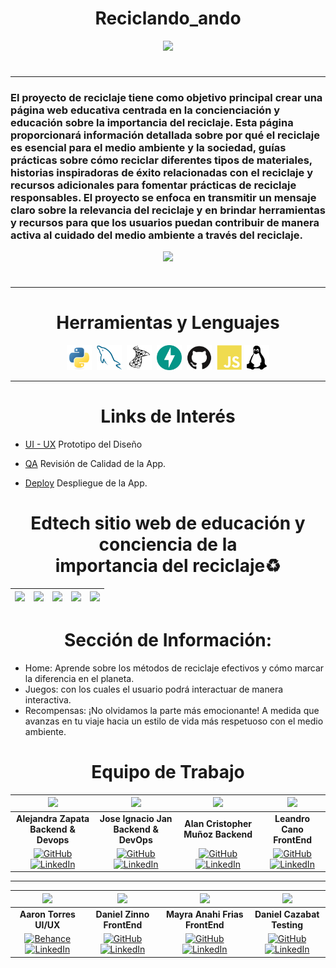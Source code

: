 <div align="center">
  <h1>Reciclando_ando</h1>
  <img width="150" style="margin-bottom: 1.5rem" src="https://drive.google.com/drive/folders/1bhu7xXkRMpaNlLBIx8hD4wdNt_0HaWXp" />
</div>

---
### El proyecto de reciclaje tiene como objetivo principal crear una página web educativa centrada en la concienciación y educación sobre la importancia del reciclaje. Esta página proporcionará información detallada sobre por qué el reciclaje es esencial para el medio ambiente y la sociedad, guías prácticas sobre cómo reciclar diferentes tipos de materiales, historias inspiradoras de éxito relacionadas con el reciclaje y recursos adicionales para fomentar prácticas de reciclaje responsables. El proyecto se enfoca en transmitir un mensaje claro sobre la relevancia del reciclaje y en brindar herramientas y recursos para que los usuarios puedan contribuir de manera activa al cuidado del medio ambiente a través del reciclaje.

<div align="center">
<img width="150" style="margin-bottom: 1.5rem" src="https://drive.google.com/drive/folders/1bhu7xXkRMpaNlLBIx8hD4wdNt_0HaWXp" />
</div>

---

<div align="center"<br>
     <div align="center">
  <h1>Herramientas y Lenguajes</h1>
</div>
     <div>
      <img src="https://github.com/devicons/devicon/blob/master/icons/python/python-original.svg" title="Python" alt="Python" width="40" heigth="40"/>&nbsp;
      <img src="https://github.com/devicons/devicon/blob/master/icons/mysql/mysql-original.svg" title="MySql" alt="HTML" width="40" heigth="40"/>&nbsp;
      <img src="https://github.com/devicons/devicon/blob/master/icons/microsoftsqlserver/microsoftsqlserver-plain.svg" title="SQLServer" alt="HTML" width="40" heigth="40"/>&nbsp;
      <img src="https://github.com/devicons/devicon/blob/master/icons/fastapi/fastapi-original.svg" title="FastApi" alt="HTML" width="40" heigth="40"/>&nbsp;
      <img src="https://github.com/devicons/devicon/blob/master/icons/github/github-original.svg" title="GitHub" alt="HTML" width="40" heigth="40"/>&nbsp;
      <img src="https://github.com/devicons/devicon/blob/master/icons/javascript/javascript-plain.svg" title="JavaScript" alt="HTML" width="40" heigth="40"/>
       <img src="https://github.com/devicons/devicon/blob/master/icons/linux/linux-plain.svg" title="Linux" alt="HTML" width="40" heigth="40"/>
     </div>
</div>

---

<div align="center">
  <h1>Links de Interés</h1>
</div>

* [UI - UX](https://www.figma.com/file/WB9LxtogM5wTH4ZqnZVYDF/Untitled?type=design&node-id=0-1&mode=design&t=gfaIYphjt8YQJS5K-0) Prototipo del Diseño

* [QA](http://example.net/) Revisión de Calidad de la App.

* [Deploy](https://fronted-nocountry.onrender.com/) Despliegue de la App.


<div align="center">
  <h1>Edtech sitio web de educación y conciencia de la importancia del reciclaje♻</h1>
</div>

| <img src="https://drive.google.com/drive/folders/1bhu7xXkRMpaNlLBIx8hD4wdNt_0HaWXp" width="100"> | <img src="https://drive.google.com/drive/folders/1bhu7xXkRMpaNlLBIx8hD4wdNt_0HaWXp" width="100"> | <img src="https://drive.google.com/drive/folders/1bhu7xXkRMpaNlLBIx8hD4wdNt_0HaWXp" width="100"> | <img src="https://drive.google.com/drive/folders/1bhu7xXkRMpaNlLBIx8hD4wdNt_0HaWXp" width="100"> |<img src="https://drive.google.com/drive/folders/1bhu7xXkRMpaNlLBIx8hD4wdNt_0HaWXp" width="100"> |
|:---:|:---:|:---:|:---:|:---:|


<div align="center">
  <h1>Sección de Información:</h1>
</div>
  

  * Home: Aprende sobre los métodos de reciclaje efectivos y cómo marcar la diferencia en el planeta.
  * Juegos: con los cuales el usuario podrá interactuar de manera interactiva.
  * Recompensas: ¡No olvidamos la parte más emocionante! A medida que avanzas en tu viaje hacia un estilo de vida más respetuoso con el medio ambiente.
  
 
<div align="center">
  <h1>Equipo de Trabajo</h1>
</div>

| <img src="https://avatars.githubusercontent.com/u/97615442?s=400&u=33d75a35edf7658497b0e95b9053991999725530&v=4" width="100"> | <img src="https://media.licdn.com/dms/image/D4D03AQHjwVw1Rr1sgQ/profile-displayphoto-shrink_200_200/0/1679258772975?e=1701907200&v=beta&t=chN4Ni2iEcsvw7uYi1lRZBabKnFxAlnIWNJzq43LIlk" width="100"> | <img src="https://avatars.githubusercontent.com/u/98651071?v=4" width="100"> | <img src="https://media.licdn.com/dms/image/C5603AQF63qqCZnlfFA/profile-displayphoto-shrink_200_200/0/1594666436901?e=1701907200&v=beta&t=zo0G2-gPPX1WMCXNOZ9UBUdV_HCzhS_FM-WYHxy8_SQ" width="100"> |
|:---:|:---:|:---:|:---:|
| **Alejandra Zapata Backend & Devops** | **Jose Ignacio Jan Backend & DevOps** | **Alan Cristopher Muñoz Backend**| **Leandro Cano FrontEnd** |
| [![GitHub](https://img.shields.io/badge/GitHub-100000?style=for-the-badge&logo=github&logoColor=white)](https://github.com/alejandrazapatap) [![LinkedIn](https://img.shields.io/badge/linkedin%20-%230077B5.svg?&style=for-the-badge&logo=linkedin&logoColor=white)](https://www.linkedin.com/in/alejandrazapatap/) | [![GitHub](https://img.shields.io/badge/GitHub-100000?style=for-the-badge&logo=github&logoColor=white)](https://github.com/JoseJan21) [![LinkedIn](https://img.shields.io/badge/linkedin%20-%230077B5.svg?&style=for-the-badge&logo=linkedin&logoColor=white)](https://www.linkedin.com/in/jos%C3%A9-jan-0583601b9/) | [![GitHub](https://img.shields.io/badge/GitHub-100000?style=for-the-badge&logo=github&logoColor=white)](https://github.com/folkearen) [![LinkedIn](https://img.shields.io/badge/linkedin%20-%230077B5.svg?&style=for-the-badge&logo=linkedin&logoColor=white)](https://www.linkedin.com/in/almubadev/) | [![GitHub](https://img.shields.io/badge/GitHub-100000?style=for-the-badge&logo=github&logoColor=white)](https://github.com/LeanCano) [![LinkedIn](https://img.shields.io/badge/linkedin%20-%230077B5.svg?&style=for-the-badge&logo=linkedin&logoColor=white)](https://www.linkedin.com/in/Leandrocanoc/) |
---
| <img src="https://media.licdn.com/dms/image/D5603AQFkKbYajJj2vQ/profile-displayphoto-shrink_200_200/0/1696195112759?e=1701907200&v=beta&t=L5qTabQMjOpmWE6AwgkFS1-bw5zy53xY9STsatUXHoU" width="100"> | <img src="https://avatars.githubusercontent.com/u/135530257?v=4" width="100"> | <img src="https://avatars.githubusercontent.com/u/91628860?v=4" width="100"> | <img src="https://ca.slack-edge.com/T02KS88FB0E-U048GLY1P37-04c26581b0e4-512" width="100"> |
|:---:|:---:|:---:|:---:|
| **Aaron Torres UI/UX** | **Daniel Zinno FrontEnd** | **Mayra Anahi Frias FrontEnd** | **Daniel Cazabat Testing** |
| [![Behance](https://img.shields.io/badge/Behance-1769ff?style=for-the-badge&logo=behance&logoColor=white)](#) [![LinkedIn](https://img.shields.io/badge/linkedin%20-%230077B5.svg?&style=for-the-badge&logo=linkedin&logoColor=white)](https://www.linkedin.com/in/aaron-torres-v/) | [![GitHub](https://img.shields.io/badge/GitHub-100000?style=for-the-badge&logo=github&logoColor=white)](https://github.com/danielzinnoprogramador) [![LinkedIn](https://img.shields.io/badge/linkedin%20-%230077B5.svg?&style=for-the-badge&logo=linkedin&logoColor=white)](https://www.linkedin.com/in/daniel-zinno/) | [![GitHub](https://img.shields.io/badge/GitHub-100000?style=for-the-badge&logo=github&logoColor=white)](https://github.com/MFrias1) [![LinkedIn](https://img.shields.io/badge/linkedin%20-%230077B5.svg?&style=for-the-badge&logo=linkedin&logoColor=white)](https://www.linkedin.com/in/mayra-anahi-frias/) | [![GitHub](https://img.shields.io/badge/GitHub-100000?style=for-the-badge&logo=github&logoColor=white)](https://github.com/AleCalzo) [![LinkedIn](https://img.shields.io/badge/linkedin%20-%230077B5.svg?&style=for-the-badge&logo=linkedin&logoColor=white)](https://www.linkedin.com/in/alejandra-calzolari/) | [![GitHub](https://img.shields.io/badge/GitHub-100000?style=for-the-badge&logo=github&logoColor=white)](https://github.com/dcazabat) [![LinkedIn](https://img.shields.io/badge/linkedin%20-%230077B5.svg?&style=for-the-badge&logo=linkedin&logoColor=white)](https://www.linkedin.com/in/dacazabat/) |


